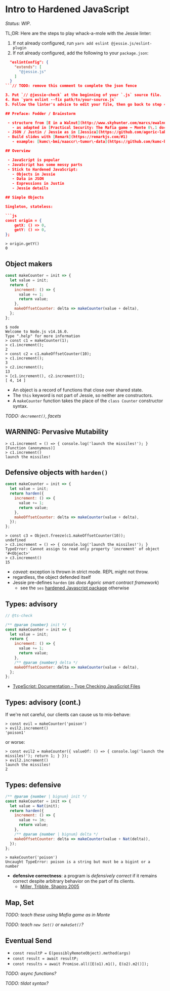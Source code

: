 # Intro to Hardened JavaScript

_Status: WIP_.

TL;DR: Here are the steps to play whack-a-mole with the Jessie linter:

1. If not already configured, run `yarn add eslint @jessie.js/eslint-plugin`
2. If not already configured, add the following to your `package.json`:

```json
  "eslintConfig": {
    "extends": [
      "@jessie.js"
    ]
  }
```// TODO: remove this comment to complete the json fence

3. Put `// @jessie-check` at the beginning of your `.js` source file.
4. Run `yarn eslint --fix path/to/your-source.js`
5. Follow the linter's advice to edit your file, then go back to step 4.

## Preface: Fodder / Brainstorm

 - structure from [E in a Walnut](http://www.skyhunter.com/marcs/ewalnut.html#SEC8)
   - as adapted in [Practical Security: The Mafia game — Monte 0\.1 documentation](https://monte.readthedocs.io/en/latest/ordinary-programming.html)
 - JSON / Justin / Jessie as in [Jessica](https://github.com/agoric-labs/jessica)
 - Build slides with [Remark](https://remarkjs.com/#1)
   - example: [kumc\-bmi/naaccr\-tumor\-data](https://github.com/kumc-bmi/naaccr-tumor-data)

## Overview

 - JavaScript is popular
 - JavaScript has some messy parts
 - Stick to Hardened JavaScript:
   - Objects in Jessie
   - Data in JSON
   - Expressions in Justin
   - Jessie details

## Simple Objects

Singleton, stateless:

```js
const origin = {
    getX: () => 0,
    getY: () => 0,
};
```

```console
> origin.getY()
0
```


## Object makers

```js
const makeCounter = init => {
  let value = init;
  return {
    increment: () => {
      value += 1;
      return value;
    },
    makeOffsetCounter: delta => makeCounter(value + delta),
  };
};
```

```console
$ node
Welcome to Node.js v14.16.0.
Type ".help" for more information
> const c1 = makeCounter(1);
> c1.increment();
2
> const c2 = c1.makeOffsetCounter(10);
> c1.increment();
3
> c2.increment();
13
> [c1.increment(), c2.increment()];
[ 4, 14 ]
```

 - An object is a record of functions that close over shared state.
 - The `this` keyword is not part of Jessie, so neither are constructors.
 - A `makeCounter` function takes the place of the `class Counter` constructor syntax.


_TODO: `decrement()`, facets_

## WARNING: Pervasive Mutability

```console
> c1.increment = () => { console.log('launch the missiles!'); }
[Function (anonymous)]
> c1.increment()
launch the missiles!
```


## Defensive objects with `harden()`

```js
const makeCounter = init => {
  let value = init;
  return harden({
    increment: () => {
      value += 1;
      return value;
    },
    makeOffsetCounter: delta => makeCounter(value + delta),
  });
};
```

```
> const c3 = Object.freeze(c1.makeOffsetCounter(10));
undefined
> c3.increment = () => { console.log('launch the missiles!'); }
TypeError: Cannot assign to read only property 'increment' of object '#<Object>'
> c3.increment()
15
```

 - _caveat_: exception is thrown in strict mode. REPL might not throw.
 - regardless, the object defended itself
 - Jessie pre-defines `harden` (_as does Agoric smart contract framework_)
   - see the `ses` [hardened Javascript package](https://github.com/endojs/endo/tree/master/packages/ses#harden) otherwise


## Types: advisory

```js
// @ts-check

/** @param {number} init */
const makeCounter = init => {
  let value = init;
  return {
    increment: () => {
      value += 1;
      return value;
    },
    /** @param {number} delta */
    makeOffsetCounter: delta => makeCounter(value + delta),
  };
};
```

 - [TypeScript: Documentation \- Type Checking JavaScript Files](https://www.typescriptlang.org/docs/handbook/type-checking-javascript-files.html)


## Types: advisory (cont.)

If we're not careful, our clients can cause us to mis-behave:

```
> const evil = makeCounter('poison')
> evil2.increment()
'poison1'
```

or worse:

```
> const evil2 = makeCounter({ valueOf: () => { console.log('launch the missiles!'); return 1; } });
> evil2.increment()
launch the missiles!
2
```

## Types: defensive

```js
/** @param {number | bignum} init */
const makeCounter = init => {
  let value = Nat(init);
  return harden({
    increment: () => {
      value += 1n;
      return value;
    },
    /** @param {number | bignum} delta */
    makeOffsetCounter: delta => makeCounter(value + Nat(delta)),
  });
};
```

```
> makeCounter('poison')
Uncaught TypeError: poison is a string but must be a bigint or a number
```

 - **defensive correctness**: a program is _defensively correct_ if it remains correct despite arbitrary behavior on the part of its clients.
   - [Miller, Tribble, Shapiro 2005](http://erights.org/talks/promises/paper/tgc05.pdf)


## Map, Set

_TODO: teach these using Mafia game as in Monte_

_TODO: teach `new Set()` or `makeSet()`?_

## Eventual Send

 - `const resultP = E(possiblyRemoteObject).method(args)`
 - `const result = await resultP;`
 - `const results = await Promise.all([E(o1).m1(), E(o2).m2()]);`

_TODO: async functions?_

_TODO: tildot syntax?_
